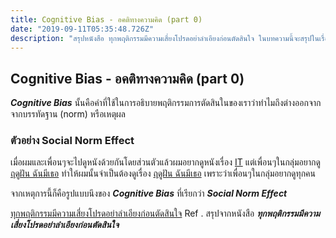 ```yaml
---
title: Cognitive Bias - อคติทางความคิด (part 0)
date: "2019-09-11T05:35:48.726Z"
description: "สรุปหนังสือ ทุกพฤติกรรมมีความเสี่ยงโปรดอย่าลำเอียงก่อนตัดสินใจ ในบทความนี้จะสรุปในเรื่อง Cognitive Bias หรือ อคติทางความคิด"
---
```


## Cognitive Bias - อคติทางความคิด (part 0)

**_Cognitive Bias_** นั้นคือคำที่ใช้ในการอธิบายพฤติกรรมการตัดสินในของเราว่าทำไมถึงต่างออกจากจากบรรทัดฐาน (norm) หรือเหตุผล

### ตัวอย่าง Social Norm Effect

เมื่อผมและเพื่อนๆจะไปดูหนังด้วยกันโดยส่วนตัวแล้วผมอยากดูหนังเรื่อง [IT](https://www.imdb.com/title/tt1396484/) แต่เพื่อนๆในกลุ่มอยากดู [ฤดูฝัน ฉันมีเธอ](https://th.wikipedia.org/wiki/%E0%B8%A4%E0%B8%94%E0%B8%B9%E0%B8%9D%E0%B8%B1%E0%B8%99_%E0%B8%89%E0%B8%B1%E0%B8%99%E0%B8%A1%E0%B8%B5%E0%B9%80%E0%B8%98%E0%B8%AD) ทำให้ผมนั้นจำเป็นต้องดูเรื่อง [ฤดูฝัน ฉันมีเธอ](https://th.wikipedia.org/wiki/%E0%B8%A4%E0%B8%94%E0%B8%B9%E0%B8%9D%E0%B8%B1%E0%B8%99_%E0%B8%89%E0%B8%B1%E0%B8%99%E0%B8%A1%E0%B8%B5%E0%B9%80%E0%B8%98%E0%B8%AD) เพราะว่าเพื่อนๆในกลุ่มอยากดูทุกคน

จากเหตุการนี้ก็คือรูปแบบนึงของ **_Cognitive Bias_** ที่เรียกว่า **_Social Norm Effect_**

[ทุกพฤติกรรมมีความเสี่ยงโปรดอย่าลำเอียงก่อนตัดสินใจ](./cover-book.png)
Ref . สรุปจากหนังสือ **_ทุกพฤติกรรมมีความเสี่ยงโปรดอย่าลำเอียงก่อนตัดสินใจ_**

